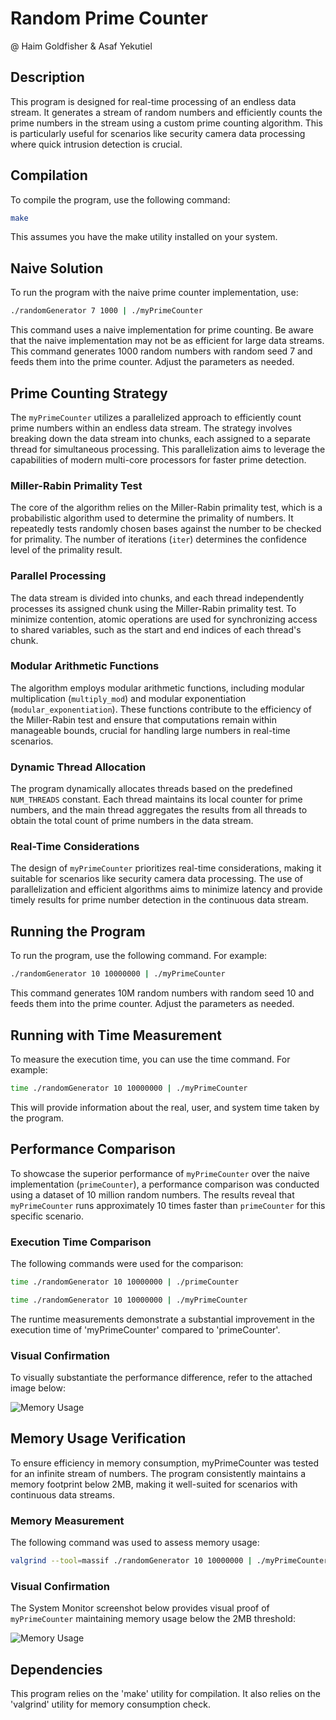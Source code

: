 # Random Prime Counter

@ Haim Goldfisher & Asaf Yekutiel

## Description

This program is designed for real-time processing of an endless data stream. It generates a stream of random numbers and efficiently counts the prime numbers in the stream using a custom prime counting algorithm. This is particularly useful for scenarios like security camera data processing where quick intrusion detection is crucial.

## Compilation

To compile the program, use the following command:

```bash
make
```

This assumes you have the make utility installed on your system.

## Naive Solution

To run the program with the naive prime counter implementation, use:

```bash
./randomGenerator 7 1000 | ./myPrimeCounter
```

This command uses a naive implementation for prime counting. Be aware that the naive implementation may not be as efficient for large data streams.
This command generates 1000 random numbers with random seed 7 and feeds them into the prime counter. Adjust the parameters as needed.

## Prime Counting Strategy

The `myPrimeCounter` utilizes a parallelized approach to efficiently count prime numbers within an endless data stream. The strategy involves breaking down the data stream into chunks, each assigned to a separate thread for simultaneous processing. This parallelization aims to leverage the capabilities of modern multi-core processors for faster prime detection.

### Miller-Rabin Primality Test

The core of the algorithm relies on the Miller-Rabin primality test, which is a probabilistic algorithm used to determine the primality of numbers. It repeatedly tests randomly chosen bases against the number to be checked for primality. The number of iterations (`iter`) determines the confidence level of the primality result.

### Parallel Processing

The data stream is divided into chunks, and each thread independently processes its assigned chunk using the Miller-Rabin primality test. To minimize contention, atomic operations are used for synchronizing access to shared variables, such as the start and end indices of each thread's chunk.

### Modular Arithmetic Functions

The algorithm employs modular arithmetic functions, including modular multiplication (`multiply_mod`) and modular exponentiation (`modular_exponentiation`). These functions contribute to the efficiency of the Miller-Rabin test and ensure that computations remain within manageable bounds, crucial for handling large numbers in real-time scenarios.

### Dynamic Thread Allocation

The program dynamically allocates threads based on the predefined `NUM_THREADS` constant. Each thread maintains its local counter for prime numbers, and the main thread aggregates the results from all threads to obtain the total count of prime numbers in the data stream.

### Real-Time Considerations

The design of `myPrimeCounter` prioritizes real-time considerations, making it suitable for scenarios like security camera data processing. The use of parallelization and efficient algorithms aims to minimize latency and provide timely results for prime number detection in the continuous data stream.

## Running the Program

To run the program, use the following command. For example:

```bash
./randomGenerator 10 10000000 | ./myPrimeCounter
```

This command generates 10M random numbers with random seed 10 and feeds them into the prime counter. Adjust the parameters as needed.

## Running with Time Measurement

To measure the execution time, you can use the time command. For example:

```bash
time ./randomGenerator 10 10000000 | ./myPrimeCounter

```

This will provide information about the real, user, and system time taken by the program.

## Performance Comparison

To showcase the superior performance of `myPrimeCounter` over the naive implementation (`primeCounter`), a performance comparison was conducted using a dataset of 10 million random numbers. The results reveal that `myPrimeCounter` runs approximately 10 times faster than `primeCounter` for this specific scenario.

### Execution Time Comparison

The following commands were used for the comparison:

```bash
time ./randomGenerator 10 10000000 | ./primeCounter
```

```bash
time ./randomGenerator 10 10000000 | ./myPrimeCounter
```

The runtime measurements demonstrate a substantial improvement in the execution time of 'myPrimeCounter' compared to 'primeCounter'.

### Visual Confirmation

To visually substantiate the performance difference, refer to the attached image below:

![Memory Usage](https://github.com/haimgoldfisher/Adv_Prog/blob/main/Ex2/X10_than_primeCounter.jpg?raw=true)

## Memory Usage Verification

To ensure efficiency in memory consumption, myPrimeCounter was tested for an infinite stream of numbers. The program consistently maintains a memory footprint below 2MB, making it well-suited for scenarios with continuous data streams.

### Memory Measurement

The following command was used to assess memory usage:

```bash
valgrind --tool=massif ./randomGenerator 10 10000000 | ./myPrimeCounter
```

### Visual Confirmation

The System Monitor screenshot below provides visual proof of `myPrimeCounter` maintaining memory usage below the 2MB threshold:

![Memory Usage](https://github.com/haimgoldfisher/Adv_Prog/blob/main/Ex2/no_more_than_2MB_RAM.png?raw=true)

## Dependencies

This program relies on the 'make' utility for compilation. It also relies on the 'valgrind' utility for memory consumption check.
